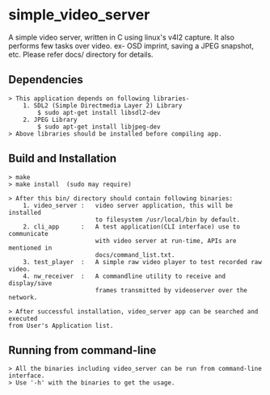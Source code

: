 # simple_video_server
A simple video server, written in C using linux's v4l2 capture. It also performs few tasks over video. ex- OSD imprint, saving a JPEG snapshot, etc. Please refer docs/ directory for details.

Dependencies
------------
	> This application depends on following libraries-
		1. SDL2 (Simple Directmedia Layer 2) Library
			$ sudo apt-get install libsdl2-dev
		2. JPEG Library
			$ sudo apt-get install libjpeg-dev
	> Above libraries should be installed before compiling app.

Build and Installation
----------------------
	> make
	> make install	(sudo may require)

	> After this bin/ directory should contain following binaries:
		1. video_server	:	video server application, this will be installed 
							to filesystem /usr/local/bin by default.
		2. cli_app		:	A test application(CLI interface) use to communicate 
							with video server at run-time, APIs are mentioned in
							docs/command_list.txt.
		3. test_player	:	A simple raw video player to test recorded raw video.
		4. nw_receiver	:	A commandline utility to receive and display/save 
							frames transmitted by videoserver over the network.

	> After successful installation, video_server app can be searched and executed 
	from User's Application list.

Running from command-line
-------------------------
	> All the binaries including video_server can be run from command-line interface.
	> Use '-h' with the binaries to get the usage.

